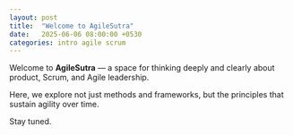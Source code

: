 ```yaml
---
layout: post
title:  "Welcome to AgileSutra"
date:   2025-06-06 08:00:00 +0530
categories: intro agile scrum
---
```


Welcome to **AgileSutra** — a space for thinking deeply and clearly about product, Scrum, and Agile leadership.

Here, we explore not just methods and frameworks, but the principles that sustain agility over time.

Stay tuned.
